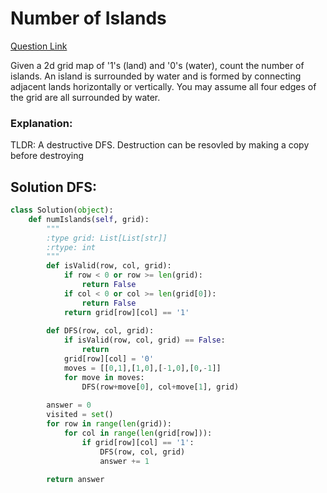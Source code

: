# Number of Islands

[Question Link](https://leetcode.com/explore/featured/card/queue-stack/231/practical-application-queue/1374)  

Given a 2d grid map of '1's (land) and '0's (water), count the number of islands. An island is surrounded by water and is formed by connecting adjacent lands horizontally or vertically. You may assume all four edges of the grid are all surrounded by water.

### Explanation:
TLDR: A destructive DFS. Destruction can be resovled by making a copy before destroying

## Solution DFS:
```Python
class Solution(object):
    def numIslands(self, grid):
        """
        :type grid: List[List[str]]
        :rtype: int
        """
        def isValid(row, col, grid):
            if row < 0 or row >= len(grid):
                return False
            if col < 0 or col >= len(grid[0]):
                return False
            return grid[row][col] == '1'
        
        def DFS(row, col, grid):
            if isValid(row, col, grid) == False:
                return
            grid[row][col] = '0'
            moves = [[0,1],[1,0],[-1,0],[0,-1]]
            for move in moves:
                DFS(row+move[0], col+move[1], grid)
        
        answer = 0
        visited = set()
        for row in range(len(grid)):
            for col in range(len(grid[row])):                
                if grid[row][col] == '1':
                    DFS(row, col, grid)
                    answer += 1
                
        return answer
```